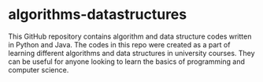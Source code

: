 # algorithms-datastructures
This GitHub repository contains algorithm and data structure codes written in Python and Java. 
The codes in this repo were created as a part of learning different algorithms and data structures in university courses. 
They can be useful for anyone looking to learn the basics of programming and computer science.
